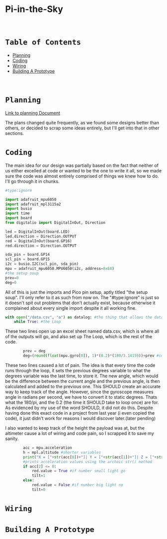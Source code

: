# Pi-in-the-Sky

&nbsp;

# `Table of Contents`
* [Planning](#planning)
* [Coding](#coding)
* [Wiring](#wiring)
* [Building A Prototype](#building_a_prototype)

&nbsp;
# `Planning`
[Link to planning Document](https://docs.google.com/document/d/14-PHrZZvjooZSPuYYvAT_kGfdMwqDnR2ftNQUhQHIGQ/edit)

The plans changed quite frequently, as we found some designs better than others, or decided to scrap some ideas entirely, but I'll get into that in other sections.

# `Coding`
The main idea for our design was partially based on the fact that neither of us either excelled at code or wanted to be the one to write it all, so we made sure the code was almost entirely comprised of things we knew how to do. I'll go through it in chunks.

```python
#type:ignore

import adafruit_mpu6050
import adafruit_mpl3115a2
import busio
import time
import board
from digitalio import DigitalInOut, Direction

led = DigitalInOut(board.LED)
led.direction = Direction.OUTPUT
red = DigitalInOut(board.GP16)
red.direction = Direction.OUTPUT 

sda_pin = board.GP14
scl_pin = board.GP15
i2c = busio.I2C(scl_pin, sda_pin)
mpu = adafruit_mpu6050.MPU6050(i2c, address=0x68) 
#the setup soup
prev=0
deg=0
```
All of this is just the imports and Pico pin setup, aptly titled "the setup soup". I'll only refer to it as such from now on. The "#type:ignore" is just so it doesn't spit out problems that don't actually exist, because otherwise it complained about every single import despite it all working fine.

```python
with open("/data.csv", "a") as datalog: #the thing that allows the data to be Grabbed
    while True: #the Loop
```
These two lines open up an excel sheet named data.csv, which is where all of the outputs will go, and also set up The Loop, which is the rest of the code.

```python
        prev = deg
        deg=(round(float(mpu.gyro[0]), 1)*(0.2)*(180/3.14159))+prev #converting radians/second into just degrees
```
These two lines caused a lot of pain. The idea is that every time the code runs through the loop, it sets the previous degrees variable to what the degrees variable was the last time, to store it. The new angle, which would be the difference between the current angle and the previous angle, is then calculated and added to the previous one. This SHOULD create an accurate way to keep track of the angle. However, since the gyroscope measures angle in radians per second, we have to convert it to static degrees. Thats what the 180/pi, and the 0.2 (the time it SHOULD take to loop once) are for. As evidenced by my use of the word SHOULD, it did not do this. Despite having done this exact code in a project from last year (i even copied the code), it just didn't work for reasons I would discover later.(later pending)

I also wanted to keep track of the height the payload was at, but the altimeter cause a lot of wiring and code pain, so I scrapped it to save my sanity.
```python
        acc = mpu.acceleration
        h = mpl.altitude #shorter variables
        print("X = ["+str(acc[0])+"]| Y = ["+str(acc[1])+"]| Z = ["+str(acc[2])+"]| ANGLE = ["+str(deg)+"]")
        #prints acceleration values using the archaic str() method
        if acc[2] <= 0:
            red.value = True #if number small light go
            tilt=1
        else:
            red.value = False #if number big light no
            tilt=0
```

# `Wiring`


# `Building A Prototype`


